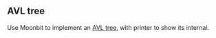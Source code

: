 ## AVL tree

Use Moonbit to implement an [AVL tree](https://en.wikipedia.org/wiki/AVL_tree), with printer to show its internal.
